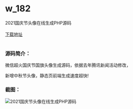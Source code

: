# w_182
2021国庆节头像在线生成PHP源码
<br/></br>
[下载地址](https://www.uuid2.com/182.html "下载地址")
<br/></br>
<h3>源码简介：</h3>
<p>微信超火国庆节国旗头像生成源码，依据去年腾讯新闻活动修改，<p>
<p>新增中秋节头像，静态页前端生成速度超快!<p>
<h3>截图：</h3>
<img src="https://www.uuid2.com/wp-content/uploads/img/202105/0e4c895233.jpg" alt="2021国庆节头像在线生成PHP源码">
